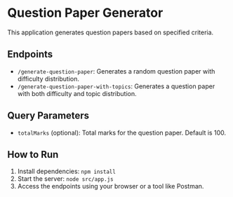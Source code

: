 # Question Paper Generator

This application generates question papers based on specified criteria.

## Endpoints

- `/generate-question-paper`: Generates a random question paper with difficulty distribution.
- `/generate-question-paper-with-topics`: Generates a question paper with both difficulty and topic distribution.

## Query Parameters

- `totalMarks` (optional): Total marks for the question paper. Default is 100.

## How to Run

1. Install dependencies: `npm install`
2. Start the server: `node src/app.js`
3. Access the endpoints using your browser or a tool like Postman.

